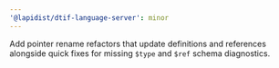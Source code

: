 ```yaml
---
'@lapidist/dtif-language-server': minor
---
```


Add pointer rename refactors that update definitions and references alongside quick fixes for missing `$type` and `$ref` schema diagnostics.
